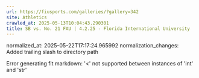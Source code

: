 ```yaml
---
url: https://fiusports.com/galleries/?gallery=342
site: Athletics
crawled_at: 2025-05-13T10:04:43.290301
title: SB vs. No. 21 FAU | 4.2.25 - Florida International University
---
```

normalized_at: 2025-05-22T17:17:24.965992
normalization_changes: Added trailing slash to directory path

Error generating fit markdown: '<' not supported between instances of 'int' and 'str'